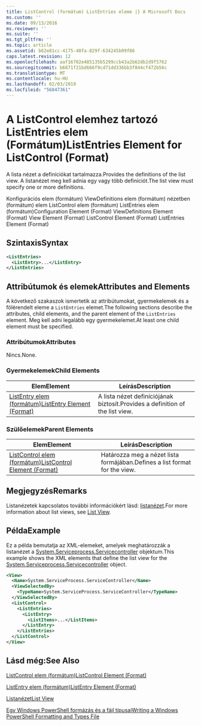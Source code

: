 ```yaml
---
title: ListControl (formátum) ListEntries eleme |} A Microsoft Docs
ms.custom: ''
ms.date: 09/13/2016
ms.reviewer: ''
ms.suite: ''
ms.tgt_pltfrm: ''
ms.topic: article
ms.assetid: b62e81cc-4175-40fa-829f-634245b09f86
caps.latest.revision: 12
ms.openlocfilehash: aaf16702e485135b5299ccb43a2b62db2d9f5762
ms.sourcegitcommit: b6871f21bd666f9cd71dd336bb3f844cf472b56c
ms.translationtype: MT
ms.contentlocale: hu-HU
ms.lasthandoff: 02/03/2019
ms.locfileid: "56847361"
---
```

# <a name="listentries-element-for-listcontrol-format"></a><span data-ttu-id="7cbfa-102">A ListControl elemhez tartozó ListEntries elem (Formátum)</span><span class="sxs-lookup"><span data-stu-id="7cbfa-102">ListEntries Element for ListControl (Format)</span></span>

<span data-ttu-id="7cbfa-103">A lista nézet a definíciókat tartalmazza.</span><span class="sxs-lookup"><span data-stu-id="7cbfa-103">Provides the definitions of the list view.</span></span> <span data-ttu-id="7cbfa-104">A listanézet meg kell adnia egy vagy több definíciót.</span><span class="sxs-lookup"><span data-stu-id="7cbfa-104">The list view must specify one or more definitions.</span></span>

<span data-ttu-id="7cbfa-105">Konfigurációs elem (formátum) ViewDefinitions elem (formátum) nézetben (formátum) elem ListControl elem (formátum) ListEntries elem (formátum)</span><span class="sxs-lookup"><span data-stu-id="7cbfa-105">Configuration Element (Format) ViewDefinitions Element (Format) View Element (Format) ListControl Element (Format) ListEntries Element (Format)</span></span>

## <a name="syntax"></a><span data-ttu-id="7cbfa-106">Szintaxis</span><span class="sxs-lookup"><span data-stu-id="7cbfa-106">Syntax</span></span>

```xml
<ListEntries>
  <ListEntry>...</ListEntry>
</ListEntries>
```

## <a name="attributes-and-elements"></a><span data-ttu-id="7cbfa-107">Attribútumok és elemek</span><span class="sxs-lookup"><span data-stu-id="7cbfa-107">Attributes and Elements</span></span>

<span data-ttu-id="7cbfa-108">A következő szakaszok ismertetik az attribútumokat, gyermekelemek és a fölérendelt eleme a `ListEntries` elemet.</span><span class="sxs-lookup"><span data-stu-id="7cbfa-108">The following sections describe the attributes, child elements, and the parent element of the `ListEntries` element.</span></span> <span data-ttu-id="7cbfa-109">Meg kell adni legalább egy gyermekelemet.</span><span class="sxs-lookup"><span data-stu-id="7cbfa-109">At least one child element must be specified.</span></span>

### <a name="attributes"></a><span data-ttu-id="7cbfa-110">Attribútumok</span><span class="sxs-lookup"><span data-stu-id="7cbfa-110">Attributes</span></span>

<span data-ttu-id="7cbfa-111">Nincs.</span><span class="sxs-lookup"><span data-stu-id="7cbfa-111">None.</span></span>

### <a name="child-elements"></a><span data-ttu-id="7cbfa-112">Gyermekelemek</span><span class="sxs-lookup"><span data-stu-id="7cbfa-112">Child Elements</span></span>

|<span data-ttu-id="7cbfa-113">Elem</span><span class="sxs-lookup"><span data-stu-id="7cbfa-113">Element</span></span>|<span data-ttu-id="7cbfa-114">Leírás</span><span class="sxs-lookup"><span data-stu-id="7cbfa-114">Description</span></span>|
|-------------|-----------------|
|[<span data-ttu-id="7cbfa-115">ListEntry elem (formátum)</span><span class="sxs-lookup"><span data-stu-id="7cbfa-115">ListEntry Element (Format)</span></span>](./listentry-element-for-listcontrol-format.md)|<span data-ttu-id="7cbfa-116">A lista nézet definíciójának biztosít.</span><span class="sxs-lookup"><span data-stu-id="7cbfa-116">Provides a definition of the list view.</span></span>|

### <a name="parent-elements"></a><span data-ttu-id="7cbfa-117">Szülőelemek</span><span class="sxs-lookup"><span data-stu-id="7cbfa-117">Parent Elements</span></span>

|<span data-ttu-id="7cbfa-118">Elem</span><span class="sxs-lookup"><span data-stu-id="7cbfa-118">Element</span></span>|<span data-ttu-id="7cbfa-119">Leírás</span><span class="sxs-lookup"><span data-stu-id="7cbfa-119">Description</span></span>|
|-------------|-----------------|
|[<span data-ttu-id="7cbfa-120">ListControl elem (formátum)</span><span class="sxs-lookup"><span data-stu-id="7cbfa-120">ListControl Element (Format)</span></span>](./listcontrol-element-format.md)|<span data-ttu-id="7cbfa-121">Határozza meg a nézet lista formájában.</span><span class="sxs-lookup"><span data-stu-id="7cbfa-121">Defines a list format for the view.</span></span>|

## <a name="remarks"></a><span data-ttu-id="7cbfa-122">Megjegyzés</span><span class="sxs-lookup"><span data-stu-id="7cbfa-122">Remarks</span></span>

<span data-ttu-id="7cbfa-123">Listanézetek kapcsolatos további információkért lásd: [listanézet](./creating-a-list-view.md).</span><span class="sxs-lookup"><span data-stu-id="7cbfa-123">For more information about list views, see [List View](./creating-a-list-view.md).</span></span>

## <a name="example"></a><span data-ttu-id="7cbfa-124">Példa</span><span class="sxs-lookup"><span data-stu-id="7cbfa-124">Example</span></span>

<span data-ttu-id="7cbfa-125">Ez a példa bemutatja az XML-elemeket, amelyek meghatározzák a listanézet a [System.Serviceprocess.Servicecontroller](/dotnet/api/System.ServiceProcess.ServiceController) objektum.</span><span class="sxs-lookup"><span data-stu-id="7cbfa-125">This example shows the XML elements that define the list view for the [System.Serviceprocess.Servicecontroller](/dotnet/api/System.ServiceProcess.ServiceController) object.</span></span>

```xml
<View>
  <Name>System.ServiceProcess.ServiceController</Name>
  <ViewSelectedBy>
    <TypeName>System.ServiceProcess.ServiceController</TypeName>
  </ViewSelectedBy>
  <ListControl>
    <ListEntries>
      <ListEntry>
        <ListItems>...</ListItems>
      </ListEntry>
    </ListEntries>
  </ListControl>
</View>
```

## <a name="see-also"></a><span data-ttu-id="7cbfa-126">Lásd még:</span><span class="sxs-lookup"><span data-stu-id="7cbfa-126">See Also</span></span>

[<span data-ttu-id="7cbfa-127">ListControl elem (formátum)</span><span class="sxs-lookup"><span data-stu-id="7cbfa-127">ListControl Element (Format)</span></span>](./listcontrol-element-format.md)

[<span data-ttu-id="7cbfa-128">ListEntry elem (formátum)</span><span class="sxs-lookup"><span data-stu-id="7cbfa-128">ListEntry Element (Format)</span></span>](./listentry-element-for-listcontrol-format.md)

[<span data-ttu-id="7cbfa-129">Listanézet</span><span class="sxs-lookup"><span data-stu-id="7cbfa-129">List View</span></span>](./creating-a-list-view.md)

[<span data-ttu-id="7cbfa-130">Egy Windows PowerShell formázás és a fájl típusai</span><span class="sxs-lookup"><span data-stu-id="7cbfa-130">Writing a Windows PowerShell Formatting and Types File</span></span>](./writing-a-powershell-formatting-file.md)
